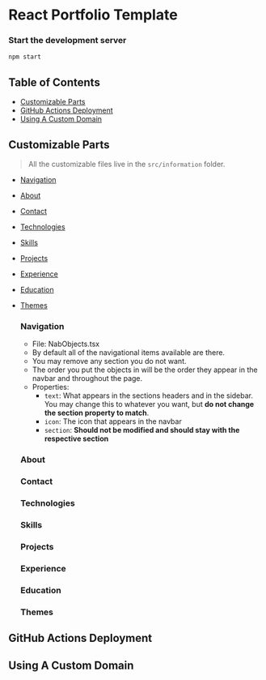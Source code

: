 # React Portfolio Template

### Start the development server
```sh
npm start
```

<!-- TABLE OF CONTENTS -->
## Table of Contents
* [Customizable Parts](#customizable-parts)
* [GitHub Actions Deployment](#github-actions-deployment)
* [Using A Custom Domain](#using-a-custom-domain)

<!-- HOW TO CUSTOMIZE THE TEMPLATE -->
## Customizable Parts
> All the customizable files live in the `src/information` folder.
* [Navigation](#navigation)
* [About](#about)
* [Contact](#contact)
* [Technologies](#technologies)
* [Skills](#skills)
* [Projects](#projects)
* [Experience](#experience)
* [Education](#education)
* [Themes](#themes)

    ### Navigation
    * File: NabObjects.tsx
    * By default all of the navigational items available are there.
    * You may remove any section you do not want.
    * The order you put the objects in will be the order they appear in the navbar and throughout the page.
    * Properties:
        * `text`: What appears in the sections headers and in the sidebar. You may change this to whatever you want, but **do not change the section property to match**.
        * `icon`: The icon that appears in the navbar
        * `section`: **Should not be modified and should stay with the respective section**
    ### About
    ### Contact
    ### Technologies
    ### Skills
    ### Projects
    ### Experience
    ### Education
    ### Themes

<!-- SETUP AUTO DEPLOYMENT -->
## GitHub Actions Deployment

<!-- CUSTOM DOMAIN USAGE -->
## Using A Custom Domain
